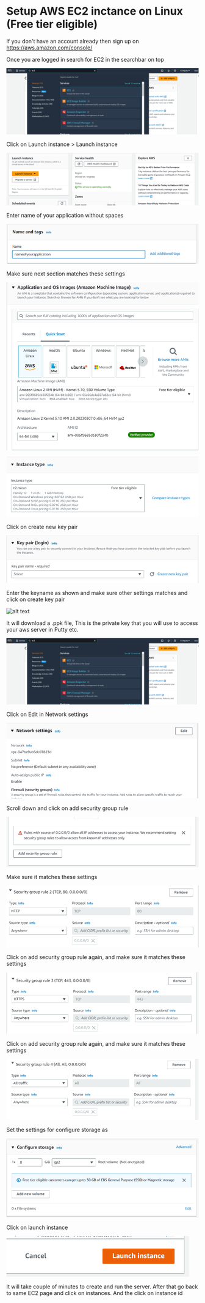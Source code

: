# Setup AWS EC2 inctance on Linux (Free tier eligible)
If you don't have an account already then sign up on https://aws.amazon.com/console/

Once you are logged in search for EC2 in the searchbar on top

![alt text](https://github.com/DrZainulabdeen/setup-guides/blob/main/images/aws/ec2-search-ec2.png?raw=true)

Click on Launch instance > Launch instance

![alt text](https://github.com/DrZainulabdeen/setup-guides/blob/main/images/aws/ec2-launch-instance-main.png?raw=true)


Enter name of your application without spaces

![alt text](https://github.com/DrZainulabdeen/setup-guides/blob/main/images/aws/ec2-name-server.png?raw=true)


Make sure next section matches these settings

![alt text](https://github.com/DrZainulabdeen/setup-guides/blob/main/images/aws/ec2-application-os.png?raw=true)

![alt text](https://github.com/DrZainulabdeen/setup-guides/blob/main/images/aws/ec2-instance-type.png?raw=true)


Click on create new key pair

![alt text](https://github.com/DrZainulabdeen/setup-guides/blob/main/images/aws/ec2-keypair.png?raw=true)

Enter the keyname as shown and make sure other settings matches and click on create key pair

![alt text](https://github.com/DrZainulabdeen/setup-guides/blob/main/images/aws/ec2-create-keypair.png?raw=true)


It will download a .ppk file, This is the private key that you will use to access your aws server in Putty etc.

![alt text](https://github.com/DrZainulabdeen/setup-guides/blob/main/images/aws/ec2-search-ec2.png?raw=true)


Click on Edit in Network settings

![alt text](https://github.com/DrZainulabdeen/setup-guides/blob/main/images/aws/ec2-network-settings.png?raw=true)


Scroll down and click on add security group rule

![alt text](https://github.com/DrZainulabdeen/setup-guides/blob/main/images/aws/ec2-add-security-group.png?raw=true)


Make sure it matches these settings

![alt text](https://github.com/DrZainulabdeen/setup-guides/blob/main/images/aws/ec2-security-group-2.png?raw=true)


Click on add security group rule again, and make sure it matches these settings

![alt text](https://github.com/DrZainulabdeen/setup-guides/blob/main/images/aws/ec2-security-group-3.png?raw=true)


Click on add security group rule again, and make sure it matches these settings

![alt text](https://github.com/DrZainulabdeen/setup-guides/blob/main/images/aws/ec2-security-group-4.png?raw=true)


Set the settings for configure storage as 

![alt text](https://github.com/DrZainulabdeen/setup-guides/blob/main/images/aws/ec2-configure-storage.png?raw=true)


Click on launch instance

![alt text](https://github.com/DrZainulabdeen/setup-guides/blob/main/images/aws/ec2-launch-instance-final.png?raw=true)


It will take couple of minutes to create and run the server. After that go back to same EC2 page and click on instances. And the click on instance id



